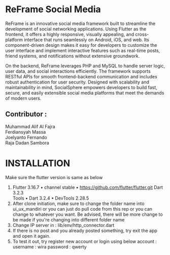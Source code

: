# ReFrame Social Media

ReFrame is an innovative social media framework built to streamline the development of social networking applications. Using Flutter as the frontend, it offers a highly responsive, visually appealing, and cross-platform interface that runs seamlessly on Android, iOS, and web. Its component-driven design makes it easy for developers to customize the user interface and implement interactive features such as real-time posts, friend systems, and notifications without extensive groundwork.

On the backend, ReFrame leverages PHP and MySQL to handle server logic, user data, and social interactions efficiently. The framework supports RESTful APIs for smooth frontend-backend communication and includes robust authentication for user security. Designed with scalability and maintainability in mind, SocialSphere empowers developers to build fast, secure, and easily extensible social media platforms that meet the demands of modern users.

## Contributor :<br>
Muhammad Alif Al Fajra<br>
Ferdiansyah Massa<br>
Joelyanto Fernando<br>
Raja Dadan Sambora<br>

# INSTALLATION

Make sure the flutter version is same as below

1. Flutter 3.16.7 • channel stable • https://github.com/flutter/flutter.git Dart 3.2.3 <br> Tools • Dart 3.2.4 • DevTools 2.28.5 <br>
2. After clone initiation, make sure to change the folder name into ui_ux_mandiri or you can just do pull code from this rep or you can change to whatever you want. Be advised, there will be more change to be made if you're changing into different folder name <br>
3. Change IP server in : lib/env/http_connector.dart<br>
4. If there is no post and you already posted something, try exit the app and open it again.<br>
5. To test it out, try register new account or login using below account :
username : wira
password : qwerty

